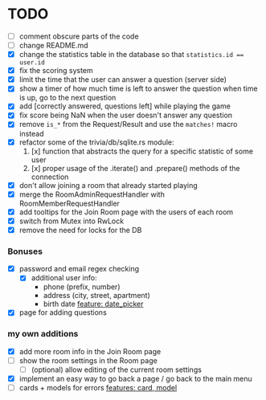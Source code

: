 # TODO
 - [ ] comment obscure parts of the code
 - [ ] change README.md
 - [x] change the statistics table in the database so that `statistics.id == user.id`
 - [x] fix the scoring system
 - [x] limit the time that the user can answer a question (server side)
 - [x] show a timer of how much time is left to answer the question
    when time is up, go to the next question
 - [x] add [correctly answered, questions left] while playing the game
 - [x] fix score being NaN when the user doesn't answer any question
 - [x] remove `is_*` from the Request/Result and use the `matches!` macro instead
 - [x] refactor some of the trivia/db/sqlite.rs module:
    1. [x] function that abstracts the query for a specific statistic of some user
    2. [x] proper usage of the .iterate() and .prepare() methods of the connection
 - [x] don't allow joining a room that already started playing
 - [x] merge the RoomAdminRequestHandler with RoomMemberRequestHandler
 - [x] add tooltips for the Join Room page with the users of each room
 - [x] switch from Mutex into RwLock
 - [x] remove the need for locks for the DB

### Bonuses
 - [x] password and email regex checking
    * [x] additional user info:
        - phone (prefix, number)
        - address (city, street, apartment)
        - birth date [feature: date_picker](https://github.com/iced-rs/iced_aw/tree/main/examples/date_picker/src/main.rs)
 - [x] page for adding questions

### my own additions
 - [x] add more room info in the Join Room page
 - [ ] show the room settings in the Room page
    * [ ] (optional) allow editing of the current room settings
 - [x] implement an easy way to go back a page / go back to the main menu
 - [ ] cards + models for errors [features: card, model](https://github.com/iced-rs/iced_aw/tree/main/examples/model/src/main.rs)
